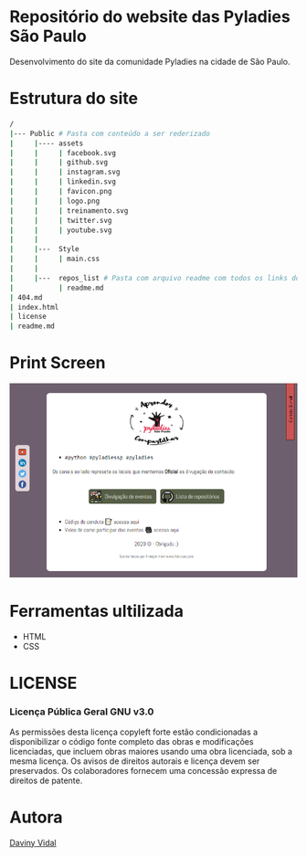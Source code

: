 # Repositório do website das Pyladies São Paulo

Desenvolvimento do site da comunidade Pyladies na cidade de São Paulo.

# Estrutura do site
```bash
/
|--- Public # Pasta com conteúdo a ser rederizado
|     |---- assets
|     |     | facebook.svg
|     |     | github.svg
|     |     | instagram.svg
|     |     | linkedin.svg
|     |     | favicon.png
|     |     | logo.png
|     |     | treinamento.svg
|     |     | twitter.svg
|     |     | youtube.svg
|     | 
|     |---  Style
|     |     | main.css
|     |     
|     |---  repos_list # Pasta com arquivo readme com todos os links dos repositórios 
|           | readme.md
| 404.md
| index.html
| license
| readme.md 
```

# Print Screen


![Print Screen](./public/assets/print_screen.png)


# Ferramentas ultilizada

* HTML
* CSS
  
# LICENSE
### Licença Pública Geral GNU v3.0
As permissões desta licença copyleft forte estão condicionadas a disponibilizar o código fonte completo das obras e modificações licenciadas, que incluem obras maiores usando uma obra licenciada, sob a mesma licença. Os avisos de direitos autorais e licença devem ser preservados. Os colaboradores fornecem uma concessão expressa de direitos de patente.

# Autora
[Daviny Vidal](http://davinyvidal.github.io)